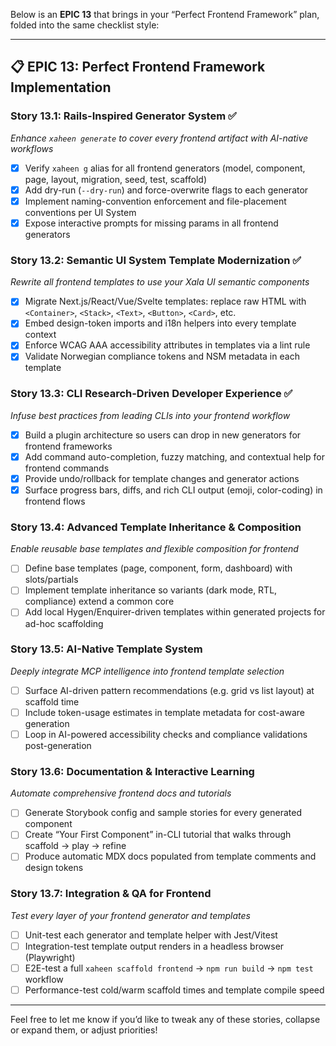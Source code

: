 Below is an **EPIC 13** that brings in your “Perfect Frontend Framework” plan, folded into the same checklist style:

---

## 📋 **EPIC 13: Perfect Frontend Framework Implementation**

### **Story 13.1: Rails-Inspired Generator System** ✅

*Enhance `xaheen generate` to cover every frontend artifact with AI-native workflows*

* [x] Verify `xaheen g` alias for all frontend generators (model, component, page, layout, migration, seed, test, scaffold)
* [x] Add dry-run (`--dry-run`) and force-overwrite flags to each generator
* [x] Implement naming-convention enforcement and file-placement conventions per UI System
* [x] Expose interactive prompts for missing params in all frontend generators

### **Story 13.2: Semantic UI System Template Modernization** ✅

*Rewrite all frontend templates to use your Xala UI semantic components*

* [x] Migrate Next.js/React/Vue/Svelte templates: replace raw HTML with `<Container>`, `<Stack>`, `<Text>`, `<Button>`, `<Card>`, etc.
* [x] Embed design-token imports and i18n helpers into every template context
* [x] Enforce WCAG AAA accessibility attributes in templates via a lint rule
* [x] Validate Norwegian compliance tokens and NSM metadata in each template

### **Story 13.3: CLI Research-Driven Developer Experience** ✅

*Infuse best practices from leading CLIs into your frontend workflow*

* [x] Build a plugin architecture so users can drop in new generators for frontend frameworks
* [x] Add command auto-completion, fuzzy matching, and contextual help for frontend commands
* [x] Provide undo/rollback for template changes and generator actions
* [x] Surface progress bars, diffs, and rich CLI output (emoji, color-coding) in frontend flows

### **Story 13.4: Advanced Template Inheritance & Composition**

*Enable reusable base templates and flexible composition for frontend*

* [ ] Define base templates (page, component, form, dashboard) with slots/partials
* [ ] Implement template inheritance so variants (dark mode, RTL, compliance) extend a common core
* [ ] Add local Hygen/Enquirer-driven templates within generated projects for ad-hoc scaffolding

### **Story 13.5: AI-Native Template System**

*Deeply integrate MCP intelligence into frontend template selection*

* [ ] Surface AI-driven pattern recommendations (e.g. grid vs list layout) at scaffold time
* [ ] Include token-usage estimates in template metadata for cost-aware generation
* [ ] Loop in AI-powered accessibility checks and compliance validations post-generation

### **Story 13.6: Documentation & Interactive Learning**

*Automate comprehensive frontend docs and tutorials*

* [ ] Generate Storybook config and sample stories for every generated component
* [ ] Create “Your First Component” in-CLI tutorial that walks through scaffold → play → refine
* [ ] Produce automatic MDX docs populated from template comments and design tokens

### **Story 13.7: Integration & QA for Frontend**

*Test every layer of your frontend generator and templates*

* [ ] Unit-test each generator and template helper with Jest/Vitest
* [ ] Integration-test template output renders in a headless browser (Playwright)
* [ ] E2E-test a full `xaheen scaffold frontend` → `npm run build` → `npm test` workflow
* [ ] Performance-test cold/warm scaffold times and template compile speed

---

Feel free to let me know if you’d like to tweak any of these stories, collapse or expand them, or adjust priorities!
